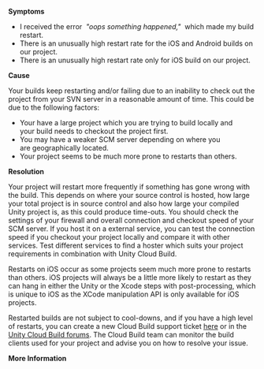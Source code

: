 
        

**Symptoms** 

*   I received the error  *"oops something happened,"*  which made my build restart.
*   There is an unusually high restart rate for the iOS and Android builds on our project.
*   There is an unusually high restart rate only for iOS build on our project. 

**Cause** 

Your builds keep restarting and/or failing due to an inability to check out the project from your SVN server in a reasonable amount of time. This could be due to the following factors:

*   Your have a large project which you are trying to build locally and your build needs to checkout the project first.
*   You may have a weaker SCM server depending on where you are geographically located.
*   Your project seems to be much more prone to restarts than others.

**Resolution** 

Your project will restart more frequently if something has gone wrong with the build. This depends on where your source control is hosted, how large your total project is in source control and also how large your compiled Unity project is, as this could produce time-outs. You should check the settings of your firewall and overall connection and checkout speed of your SCM server. If you host it on a external service, you can test the connection speed if you checkout your project locally and compare it with other services. Test different services to find a hoster which suits your project requirements in combination with Unity Cloud Build.

Restarts on iOS occur as some projects seem much more prone to restarts than others. iOS projects will always be a little more likely to restart as they can hang in either the Unity or the Xcode steps with post-processing, which is unique to iOS as the XCode manipulation API is only available for iOS projects. 

Restarted builds are not subject to cool-downs, and if you have a high level of restarts, you can create a new Cloud Build support ticket [here](/hc/en-us/requests/new) or in the [Unity Cloud Build forums](http://forum.unity3d.com/threads/constant-restarting-hanging-on-processing.305986/#post-2001258). The Cloud Build team can monitor the build clients used for your project and advise you on how to resolve your issue.

**More Information** 

      
